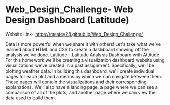 # Web_Design_Challenge- Web Design Dashboard (Latitude)

Website Link- https://mestey28.github.io/Web_Design_Challenge/

Data is more powerful when we share it with others! Let's take what we've learned about HTML and CSS to create a dashboard showing off the analysis we've done.
Latitude - Latitude Analysis Dashboard with Attitude
For this homework we'll be creating a visualization dashboard website using visualizations we've created in a past assignment. Specifically, we'll be plotting weather data.
In building this dashboard, we'll create individual pages for each plot and a means by which we can navigate between them. These pages will contain the visualizations and their corresponding explanations. We'll also have a landing page, a page where we can see a comparison of all of the plots, and another page where we can view the data used to build them.
